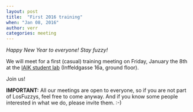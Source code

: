 ```yaml
---
layout: post
title:  "First 2016 training"
when: "Jan 08, 2016"
author: verr
categories: meeting
---
```


*Happy New Year to everyone! Stay fuzzy!*

We will meet for a first (casual) training meeting on Friday, January the 8th at the [IAIK student lab](https://online.tugraz.at/tug_online/ris.ris?pOrgNr=983&pQuellGeogrBTypNr=5&pZielGeogrBTypNr=5&pZielGeogrBerNr=3020009&pRaumNr=4838&pActionFlag=A&pShowEinzelraum=J) (Inffeldgasse 16a, ground floor).

Join us!

**IMPORTANT:**
All our meetings are open to everyone, so if you are not part of LosFuzzys, feel free to come anyway. And if you know some people interested in what we do, please invite them. :-)
